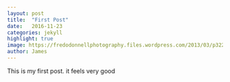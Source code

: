 ```yaml
---
layout: post
title:  "First Post"
date:   2016-11-23
categories: jekyll
highlight: true
image: https://fredodonnellphotography.files.wordpress.com/2013/03/p3225393-pacific-black-duck.jpg
author: James
---
```

This is my first post.
it feels very good
